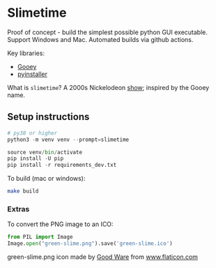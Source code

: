# Slimetime

Proof of concept - build the simplest possible python GUI executable. Support Windows and Mac. Automated builds via github actions.

Key libraries:

- [Gooey](https://pypi.org/project/Gooey/)
- [pyinstaller](http://www.pyinstaller.org/)

What is `slimetime`? A 2000s Nickelodeon [show](https://en.wikipedia.org/wiki/Slime_Time_Live); inspired by the Gooey name.

## Setup instructions

```python
# py38 or higher
python3 -m venv venv --prompt=slimetime

source venv/bin/activate
pip install -U pip
pip install -r requirements_dev.txt
```

To build (mac or windows):

```bash
make build
```

### Extras

To convert the PNG image to an ICO:

```python
from PIL import Image
Image.open("green-slime.png").save('green-slime.ico')
```

<div>green-slime.png icon made by <a href="https://www.flaticon.com/authors/good-ware" title="Good Ware">Good Ware</a> from <a href="https://www.flaticon.com/" title="Flaticon">www.flaticon.com</a></div>
